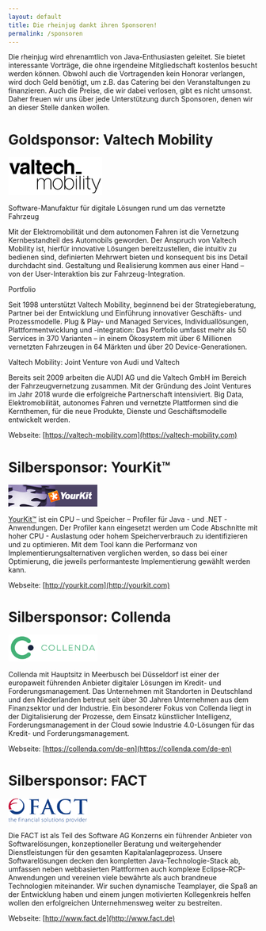 ```yaml
---
layout: default
title: Die rheinjug dankt ihren Sponsoren!
permalink: /sponsoren
---
```


Die rheinjug wird ehrenamtlich von Java-Enthusiasten geleitet. Sie bietet interessante Vorträge, die ohne irgendeine Mitgliedschaft kostenlos besucht werden können. Obwohl auch die Vortragenden kein Honorar verlangen, wird doch Geld benötigt, um z.B. das Catering bei den Veranstaltungen zu finanzieren. Auch die Preise, die wir dabei verlosen, gibt es nicht umsonst. Daher freuen wir uns über jede Unterstützung durch Sponsoren, denen wir an dieser Stelle danken wollen.


# Goldsponsor: Valtech Mobility

![Goldsponsor: Valtech Mobility](files/sponsoring/valtech_mobility.png "Goldsponsor: Valtech Mobility")

Software-Manufaktur für digitale Lösungen rund um das vernetzte Fahrzeug

Mit der Elektromobilität und dem autonomen Fahren ist die Vernetzung Kernbestandteil des Automobils geworden. Der Anspruch von Valtech Mobility ist, hierfür innovative Lösungen bereitzustellen, die intuitiv zu bedienen sind, definierten Mehrwert bieten und konsequent bis ins Detail durchdacht sind. Gestaltung und Realisierung kommen aus einer Hand – von der User-Interaktion bis zur Fahrzeug-Integration.


Portfolio

Seit 1998 unterstützt Valtech Mobility, beginnend bei der Strategieberatung, Partner bei der Entwicklung und Einführung innovativer Geschäfts- und Prozessmodelle. Plug & Play- und Managed Services, Individuallösungen, Plattformentwicklung und -integration: Das Portfolio umfasst mehr als 50 Services in 370 Varianten – in einem Ökosystem mit über 6 Millionen vernetzten Fahrzeugen in 64 Märkten und über 20 Device-Generationen.


Valtech Mobility: Joint Venture von Audi und Valtech

Bereits seit 2009 arbeiten die AUDI AG und die Valtech GmbH im Bereich der Fahrzeugvernetzung zusammen. Mit der Gründung des Joint Ventures im Jahr 2018 wurde die erfolgreiche Partnerschaft intensiviert. Big Data, Elektromobilität, autonomes Fahren und vernetzte Plattformen sind die Kernthemen, für die neue Produkte, Dienste und Geschäftsmodelle entwickelt werden.

Webseite: [https://valtech-mobility.com](https://valtech-mobility.com)

# Silbersponsor: YourKit™

![Silbersponsor: YourKit](files/sponsoring/yourkit.png "Silbersponsor: YourKit")

[YourKit™](http://yourkit.com/) ist ein CPU – und Speicher – Profiler für Java - und .NET -Anwendungen. Der Profiler kann eingesetzt werden um Code Abschnitte mit hoher CPU - Auslastung oder hohem Speicherverbrauch zu identifizieren und zu optimieren. Mit dem Tool kann die Performanz von Implementierungsalternativen verglichen werden, so dass bei einer Optimierung, die jeweils performanteste Implementierung gewählt werden kann.

Webseite: [http://yourkit.com](http://yourkit.com)

# Silbersponsor: Collenda

![Silbersponsor: Collenda](files/sponsoring/collenda.png "Silbersponsor: Collenda")

Collenda mit Hauptsitz in Meerbusch bei Düsseldorf ist einer der europaweit führenden Anbieter digitaler Lösungen im Kredit- und Forderungsmanagement. Das Unternehmen mit Standorten in Deutschland und den Niederlanden betreut seit über 30 Jahren Unternehmen aus dem Finanzsektor und der Industrie. Ein besonderer Fokus von Collenda liegt in der Digitalisierung der Prozesse, dem Einsatz künstlicher Intelligenz, Forderungsmanagement in der Cloud sowie Industrie 4.0-Lösungen für das Kredit- und Forderungsmanagement.

Webseite: [https://collenda.com/de-en](https://collenda.com/de-en)

# Silbersponsor: FACT

![Silbersponsor: FACT](files/sponsoring/fact.png "Silbersponsor: FACT")

Die FACT ist als Teil des Software AG Konzerns ein führender Anbieter von Softwarelösungen, konzeptioneller Beratung und weitergehender Dienstleistungen für den gesamten Kapitalanlageprozess. Unsere Softwarelösungen decken den kompletten Java-Technologie-Stack ab, umfassen neben webbasierten Plattformen auch komplexe Eclipse-RCP-Anwendungen und vereinen viele bewährte als auch brandneue Technologien miteinander. Wir suchen dynamische Teamplayer, die Spaß an der Entwicklung haben und einem jungen motivierten Kollegenkreis helfen wollen den erfolgreichen Unternehmensweg weiter zu bestreiten.

Webseite: [http://www.fact.de](http://www.fact.de)
